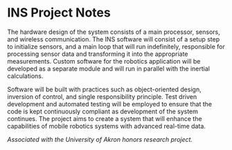 # INS Project Notes

The hardware design of the system consists of a main processor, sensors, and wireless communication. The INS software will consist of a setup step to initialize sensors, and a main loop that will run indefinitely, responsible for processing sensor data and transforming it into the appropriate measurements. Custom software for the robotics application will be developed as a separate module and will run in parallel with the inertial calculations. 

Software will be built with practices such as object-oriented design, inversion of control, and single responsibility principle. Test driven development and automated testing will be employed to ensure that the code is kept continuously compliant as development of the system continues. The project aims to create a system that will enhance the capabilities of mobile robotics systems with advanced real-time data. 

_Associated with the University of Akron honors research project._
